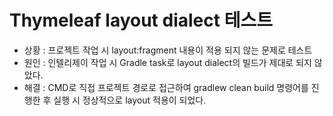 # Thymeleaf layout dialect 테스트

- 상황 : 프로젝트 작업 시 layout:fragment 내용이 적용 되지 않는 문제로 테스트
- 원인 : 인텔리제이 작업 시 Gradle task로 layout dialect의 빌드가 제대로 되지 않았다.
- 해결 : CMD로 직접 프로젝트 경로로 접근하여 gradlew clean build 명령어를 진행한 후 실행 시 정상적으로 layout 적용이 되었다.

